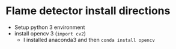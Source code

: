 # Flame detector install directions

* Setup python 3 environment
* install opencv 3 (```import cv2```)
  * I installed anaconda3 and then ```conda install opencv```

